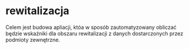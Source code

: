 # rewitalizacja
Celem jest budowa apliacji, któa w sposób zautomatyzowany obliczać będzie wskaźniki dla obszaru rewitalizacji z danych dostarczonych przez podmioty zewnętrzne.
